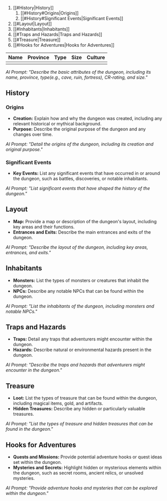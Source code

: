 1. [[#History|History]]
    1. [[#History#Origins|Origins]]
    2. [[#History#Significant Events|Significant Events]]
2. [[#Layout|Layout]]
3. [[#Inhabitants|Inhabitants]]
4. [[#Traps and Hazards|Traps and Hazards]]
5. [[#Treasure|Treasure]]
6. [[#Hooks for Adventures|Hooks for Adventures]]

| Name | Province | Type | Size | Culture |
| ---- | -------- | ---- | ---- | ------- |
|      |          |      |      |         |

_AI Prompt: "Describe the basic attributes of the dungeon, including its name, province, type(e.g., cave, ruin, fortress), CR-rating, and size."_

## History

### Origins

-   **Creation:** Explain how and why the dungeon was created, including any relevant historical or mythical background.
-   **Purpose:** Describe the original purpose of the dungeon and any changes over time.

_AI Prompt: "Detail the origins of the dungeon, including its creation and original purpose."_

### Significant Events

-   **Key Events:** List any significant events that have occurred in or around the dungeon, such as battles, discoveries, or notable inhabitants.

_AI Prompt: "List significant events that have shaped the history of the dungeon."_

## Layout

-   **Map:** Provide a map or description of the dungeon's layout, including key areas and their functions.
-   **Entrances and Exits:** Describe the main entrances and exits of the dungeon.

_AI Prompt: "Describe the layout of the dungeon, including key areas, entrances, and exits."_

## Inhabitants

-   **Monsters:** List the types of monsters or creatures that inhabit the dungeon.
-   **NPCs:** Describe any notable NPCs that can be found within the dungeon.

_AI Prompt: "List the inhabitants of the dungeon, including monsters and notable NPCs."_

## Traps and Hazards

-   **Traps:** Detail any traps that adventurers might encounter within the dungeon.
-   **Hazards:** Describe natural or environmental hazards present in the dungeon.

_AI Prompt: "Describe the traps and hazards that adventurers might encounter in the dungeon."_

## Treasure

-   **Loot:** List the types of treasure that can be found within the dungeon, including magical items, gold, and artifacts.
-   **Hidden Treasures:** Describe any hidden or particularly valuable treasures.

_AI Prompt: "List the types of treasure and hidden treasures that can be found in the dungeon."_

## Hooks for Adventures

-   **Quests and Missions:** Provide potential adventure hooks or quest ideas set within the dungeon.
-   **Mysteries and Secrets:** Highlight hidden or mysterious elements within the dungeon, such as secret rooms, ancient relics, or unsolved mysteries.

_AI Prompt: "Provide adventure hooks and mysteries that can be explored within the dungeon."_
